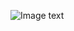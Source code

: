 ![Image text](https://github.com/wangzhaomeng/LLNavigationController/blob/master/LLNavigationController/image.PNG?raw=true)


